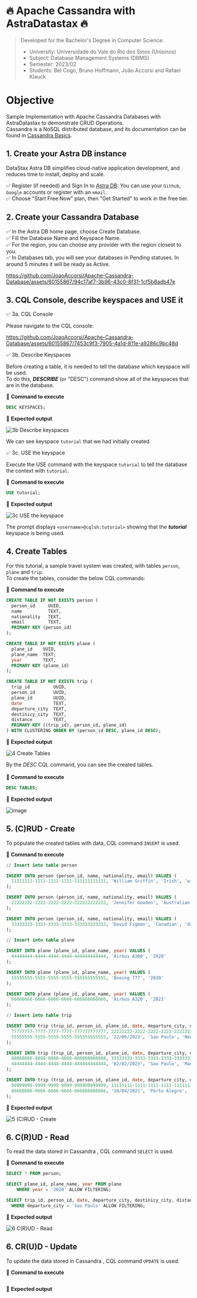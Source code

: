 # 🔥 Apache Cassandra with AstraDatastax 🔥

> Developed for the Bachelor's Degree in Computer Science:
> - University: Universidade do Vale do Rio dos Sinos (Unisinos)
> - Subject: Database Management Systems (DBMS)
> - Semester: 2023/02
> - Students: Bel Cogo, Bruno Hoffmann, João Accorsi and Rafael Klauck

# Objective

Sample Implementation with Apache Cassandra Databases with AstraDatastax to demonstrate CRUD Operations.  
Cassandra is a NoSQL distributed database, and its documentation can be found in [Cassandra Basics](https://cassandra.apache.org/_/cassandra-basics.html).

## 1. Create your Astra DB instance
DataStax Astra DB simplifies cloud-native application development, and reduces time to install, deploy and scale.

✅ Register (if needed) and Sign In to [Astra DB](https://astra.datastax.com): You can use your `Github`, `Google` accounts or register with an `email`.  <br />
✅ Choose "Start Free Now" plan, then "Get Started" to work in the free tier.

## 2. Create your Cassandra Database

✅ In the Astra DB home page, choose Create Database.  <br />
✅ Fill the Database Name and Keyspace Name.  <br />
✅ For the region, you can choose any provider with the region closest to you.  <br />
✅ In Databases tab, you will see your databases in Pending statuses. In around 5 minutes it will be ready as Active.

https://github.com/JoaoAccorsi/Apache-Cassandra-Database/assets/60155867/94c17af7-3b96-43c0-8f31-1cf5b8adb47e

## 3. CQL Console, describe keyspaces and USE it

✅ 3a. CQL Console

Please navigate to the CQL console:

https://github.com/JoaoAccorsi/Apache-Cassandra-Database/assets/60155867/7453c9f3-7905-4a1d-811e-a9286c9bc48d

✅ 3b. Describe Keyspaces

Before creating a table, it is needed to tell the database which keyspace will be used. <br />
To do this, **_DESCRIBE_** (or "DESC") command show all of the keyspaces that are in the database. 

📘 **Command to execute**
```sql
DESC KEYSPACES;
```
📗 **Expected output**

![3b  Describe keyspaces](https://github.com/JoaoAccorsi/Apache-Cassandra-Database/assets/60155867/8b28e075-edd1-46ad-a441-fe03c9659a30)

We can see keyspace `tutorial` that we had initially created.

✅ 3c. USE the keyspace

Execute the USE command with the keyspace `tutorial` to tell the database the context with `tutorial`.

📘 **Command to execute**
```sql
USE tutorial;
```

📗 **Expected output**

![3c  USE the keyspace](https://github.com/JoaoAccorsi/Apache-Cassandra-Database/assets/60155867/4aab2f88-975c-4e6b-bd28-b0a8453f37e9)

The prompt displays ```<username>@cqlsh:tutorial>``` showing that the **_tutorial_** keyspace is being used. 

## 4. Create Tables

For this tutorial, a sample travel system was created, with tables `person`, `plane` and `trip`. <br />
To create the tables, consider the below CQL commands:

📘 **Command to execute**

```sql
CREATE TABLE IF NOT EXISTS person ( 
  person_id     UUID,
  name          TEXT,
  nationality   TEXT,	
  email         TEXT,
  PRIMARY KEY (person_id)
);

CREATE TABLE IF NOT EXISTS plane ( 
  plane_id    UUID,
  plane_name  TEXT, 
  year        TEXT,
  PRIMARY KEY (plane_id)
);

CREATE TABLE IF NOT EXISTS trip ( 
  trip_id         UUID, 
  person_id       UUID,
  plane_id        UUID,
  date            TEXT,     
  departure_city  TEXT,
  destinicy_city  TEXT,
  distance        TEXT,
  PRIMARY KEY ((trip_id), person_id, plane_id)
) WITH CLUSTERING ORDER BY (person_id DESC, plane_id DESC);
```

📗 **Expected output**

![4  Create Tables](https://github.com/JoaoAccorsi/Apache-Cassandra-Database/assets/60155867/9ea8b774-bab8-4c4a-831b-a4fae8c9f182)

By the _DESC_ CQL command, you can see the created tables. <br /> <br />
📘 **Command to execute**
```sql
DESC TABLES;
```

📗 **Expected output**

![image](https://github.com/JoaoAccorsi/Apache-Cassandra-Database/assets/60155867/35b7328b-c503-4110-819d-c5d62442a1bb)

## 5. (C)RUD - Create
To populate the created tables with data, CQL command `INSERT` is used.

📘 **Command to execute**
```sql
// Insert into table person

INSERT INTO person (person_id, name, nationality, email) VALUES (
  11111111-1111-1111-1111-111111111111, 'William Griffin', 'Irish', 'william.griffin@gmail.com'
);

INSERT INTO person (person_id, name, nationality, email) VALUES (
  22222222-2222-2222-2222-222222222222, 'Jennifer Gooden', 'Australian', 'jennifer.gooden@gmail.com'
);

INSERT INTO person (person_id, name, nationality, email) VALUES (
  33333333-3333-3333-3333-333333333333, 'David Figman', 'Canadian', 'david.figman@gmail.com'
);

// Insert into table plane

INSERT INTO plane (plane_id, plane_name, year) VALUES (
  44444444-4444-4444-4444-444444444444, 'Airbus A380', '2020'
);

INSERT INTO plane (plane_id, plane_name, year) VALUES (
  55555555-5555-5555-5555-555555555555, 'Boeing 777', '2020'
);

INSERT INTO plane (plane_id, plane_name, year) VALUES (
  66666666-6666-6666-6666-666666666666, 'Airbus A320', '2023'
);

// Insert into table trip

INSERT INTO trip (trip_id, person_id, plane_id, date, departure_city, destinicy_city, distance) VALUES (
  77777777-7777-7777-7777-777777777777, 22222222-2222-2222-2222-222222222222, 
  55555555-5555-5555-5555-555555555555, '22/06/2023', 'Sao Paulo', 'New York', '7.681 km'
);

INSERT INTO trip (trip_id, person_id, plane_id, date, departure_city, destinicy_city, distance) VALUES (
  88888888-8888-8888-8888-888888888888, 33333333-3333-3333-3333-333333333333, 
  44444444-4444-4444-4444-444444444444, '02/02/2023', 'Sao Paulo', 'Madrid', '8.380 km' 
);

INSERT INTO trip (trip_id, person_id, plane_id, date, departure_city, destinicy_city, distance) VALUES (
  99999999-9999-9999-9999-999999999999, 11111111-1111-1111-1111-111111111111, 
  66666666-6666-6666-6666-666666666666, '10/04/2021', 'Porto Alegre', 'Curitiba', '751 km' 
);
```
📗 **Expected output**

![5  (C)RUD - Create](https://github.com/JoaoAccorsi/Apache-Cassandra-Database/assets/60155867/de3a0c4f-260a-40cf-ae10-fdb15ff1b4af)

## 6. C(R)UD - Read
To read the data stored in Cassandra , CQL command `SELECT` is used.

📘 **Command to execute**
```sql
SELECT * FROM person;

SELECT plane_id, plane_name, year FROM plane 
	WHERE year = '2020' ALLOW FILTERING;

SELECT trip_id, person_id, date, departure_city, destinicy_city, distance FROM trip
  WHERE departure_city = 'Sao Paulo' ALLOW FILTERING;

```
📗 **Expected output**

![6  C(R)UD - Read](https://github.com/JoaoAccorsi/Apache-Cassandra-Database/assets/60155867/28341976-4aa7-452e-861a-6b76e7374bd4)

## 6. CR(U)D - Update
To update the data stored in Cassandra , CQL command `UPDATE` is used.

📘 **Command to execute**
```sql

```
📗 **Expected output**



